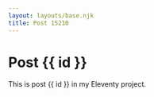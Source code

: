 ```yaml
---
layout: layouts/base.njk
title: Post 15210
---
```


# Post {{ id }}

This is post {{ id }} in my Eleventy project.

